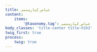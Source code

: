 ```yaml
---
title: عباس_کیارستمی
content:
    items:  
        '@taxonomy.tag': عباس_کیارستمی
body_classes: 'title-center title-h1h2'
twig_first: true
process:
    twig: true
---
```

